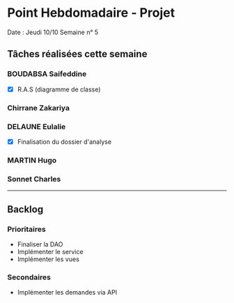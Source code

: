 # Point Hebdomadaire - Projet

Date : Jeudi 10/10
Semaine n° 5

## Tâches réalisées cette semaine


### BOUDABSA Saifeddine
- [x] R.A.S (diagramme de classe)

### Chirrane Zakariya
### DELAUNE Eulalie
- [x] Finalisation du dossier d'analyse

### MARTIN Hugo



### Sonnet Charles
---

## Backlog

### Prioritaires

- Finaliser la DAO
- Implémenter le service
- Implémenter les vues


### Secondaires

- Implémenter les demandes via API
